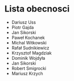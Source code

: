# Lista obecnosci
* Dariusz Uss
* Piotr Gajda
* Jan Sikorski
* Paweł Kochanek
* Michal Witkowski
* Rafał Sudnikiewicz
* Krzysztof Magdziak
* Dominik Wojdyła
* Jan Sikorski
* Robert Smigrocki
* Mariusz Krzych
